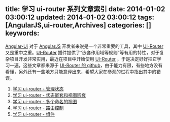 title: 学习 ui-router 系列文章索引
date: 2014-01-02 03:00:12
updated: 2014-01-02 03:00:12
tags: [AngularJS,ui-router,Archives]
categories: []
keywords:
---
[Angular-Ui](http://angular-ui.github.io/) 对于 [AngularJS](http://angularjs.org/) 开发者来说是一个非常重要的工具，其中 [UI-Router](https://github.com/angular-ui/ui-router) 又是重中之重。[UI-Router](https://github.com/angular-ui/ui-router) 插件提供了“嵌套作用域等规则”等有用的特性，对于复杂项目开发非常实用，最近在项目中开始使用 [UI-Router](https://github.com/angular-ui/ui-router) ，于是决定好好把它学习一遍，这些文章都来源于 [UI-Router 的 github](https://github.com/angular-ui/ui-router/wiki)，由于能力有限，有些地方没有看懂，另外还有一些地方只能意译出来，希望大家在参观的过程中指出其中的错误。

1. [学习 ui-router - 管理状态](/2014/01/01/angular/ui-router/guide/state-manager/)
2. [学习 ui-router - 状态嵌套和视图嵌套](/2014/01/01/angular/ui-router/guide/nested-states%20&%20nested-views/)
3. [学习 ui-router - 多个命名的视图](/2014/01/01/angular/ui-router/guide/multiple-named-views/)
4. [学习 ui-router - 路由控制](/2014/01/02/angular/ui-router/guide/url-routing/)
5. [学习 ui-router - 组件](/2014/01/02/angular/ui-router/guide/the-components/)

<!--more-->